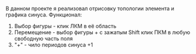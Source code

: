 В данном проекте я реализовал отрисовку топологии элемента и графика синуса.
Функционал:
1. Выбор фигуры - клик ЛКМ в её область
2. Перемещение - выбор фигуры + с зажатым Shift клик ПКМ в любую свободную часть поля
3. "+" - чило периодов синуса +1
